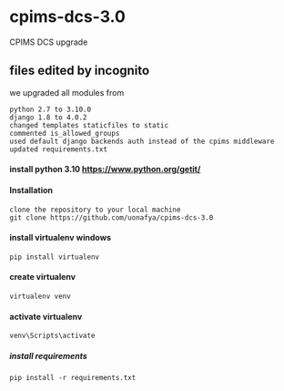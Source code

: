 # cpims-dcs-3.0
CPIMS DCS upgrade
## files edited by incognito
we upgraded all modules from

    python 2.7 to 3.10.0
    django 1.8 to 4.0.2
    changed templates staticfiles to static
    commented is_allowed_groups
    used default django backends auth instead of the cpims middleware
    updated requirements.txt

#### install python 3.10 https://www.python.org/getit/
#### Installation
    clone the repository to your local machine
    git clone https://github.com/uonafya/cpims-dcs-3.0

#### install virtualenv windows

    pip install virtualenv

#### create virtualenv

    virtualenv venv

#### activate virtualenv

    venv\Scripts\activate

##### install requirements

    pip install -r requirements.txt